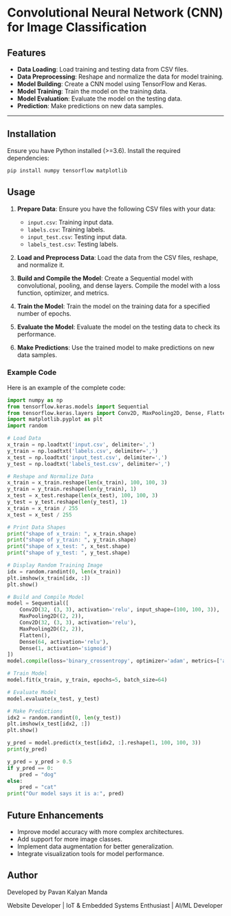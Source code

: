 # Convolutional Neural Network (CNN) for Image Classification

## Features
- **Data Loading**: Load training and testing data from CSV files.
- **Data Preprocessing**: Reshape and normalize the data for model training.
- **Model Building**: Create a CNN model using TensorFlow and Keras.
- **Model Training**: Train the model on the training data.
- **Model Evaluation**: Evaluate the model on the testing data.
- **Prediction**: Make predictions on new data samples.

---

## Installation

Ensure you have Python installed (>=3.6). Install the required dependencies:

```sh
pip install numpy tensorflow matplotlib
```

## Usage

1. **Prepare Data**: Ensure you have the following CSV files with your data:
    - `input.csv`: Training input data.
    - `labels.csv`: Training labels.
    - `input_test.csv`: Testing input data.
    - `labels_test.csv`: Testing labels.

2. **Load and Preprocess Data**: Load the data from the CSV files, reshape, and normalize it.

3. **Build and Compile the Model**: Create a Sequential model with convolutional, pooling, and dense layers. Compile the model with a loss function, optimizer, and metrics.

4. **Train the Model**: Train the model on the training data for a specified number of epochs.

5. **Evaluate the Model**: Evaluate the model on the testing data to check its performance.

6. **Make Predictions**: Use the trained model to make predictions on new data samples.

### Example Code

Here is an example of the complete code:

```python
import numpy as np
from tensorflow.keras.models import Sequential 
from tensorflow.keras.layers import Conv2D, MaxPooling2D, Dense, Flatten
import matplotlib.pyplot as plt
import random

# Load Data
x_train = np.loadtxt('input.csv', delimiter=',')
y_train = np.loadtxt('labels.csv', delimiter=',')
x_test = np.loadtxt('input_test.csv', delimiter=',')
y_test = np.loadtxt('labels_test.csv', delimiter=',')

# Reshape and Normalize Data
x_train = x_train.reshape(len(x_train), 100, 100, 3)
y_train = y_train.reshape(len(y_train), 1)
x_test = x_test.reshape(len(x_test), 100, 100, 3)
y_test = y_test.reshape(len(y_test), 1)
x_train = x_train / 255
x_test = x_test / 255

# Print Data Shapes
print("shape of x_train: ", x_train.shape)
print("shape of y_train: ", y_train.shape)
print("shape of x_test: ", x_test.shape)
print("shape of y_test: ", y_test.shape)

# Display Random Training Image
idx = random.randint(0, len(x_train))
plt.imshow(x_train[idx, :])
plt.show()

# Build and Compile Model
model = Sequential([
    Conv2D(32, (3, 3), activation='relu', input_shape=(100, 100, 3)),
    MaxPooling2D((2, 2)),
    Conv2D(32, (3, 3), activation='relu'),
    MaxPooling2D((2, 2)),
    Flatten(),
    Dense(64, activation='relu'),
    Dense(1, activation='sigmoid')
])
model.compile(loss='binary_crossentropy', optimizer='adam', metrics=['accuracy'])

# Train Model
model.fit(x_train, y_train, epochs=5, batch_size=64)

# Evaluate Model
model.evaluate(x_test, y_test)

# Make Predictions
idx2 = random.randint(0, len(y_test))
plt.imshow(x_test[idx2, :])
plt.show()

y_pred = model.predict(x_test[idx2, :].reshape(1, 100, 100, 3))
print(y_pred)

y_pred = y_pred > 0.5
if y_pred == 0:
    pred = "dog"
else:
    pred = "cat"
print("Our model says it is a:", pred)
```

## Future Enhancements

- Improve model accuracy with more complex architectures.
- Add support for more image classes.
- Implement data augmentation for better generalization.
- Integrate visualization tools for model performance.

## Author

Developed by Pavan Kalyan Manda

Website Developer | IoT & Embedded Systems Enthusiast | AI/ML Developer
